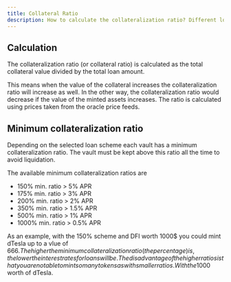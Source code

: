 ```yaml
---
title: Collateral Ratio
description: How to calculate the collateralization ratio? Different loan schemes on DeFiChain vaults explained.
---
```


## Calculation

The collateralization ratio (or collateral ratio) is calculated as the total collateral value divided by the total loan amount.

This means when the value of the collateral increases the collateralization ratio will increase as well. In the other way, the collateralization ratio would decrease if the value of the minted assets increases. The ratio is calculated using prices taken from the oracle price feeds.

## Minimum collateralization ratio

Depending on the selected loan scheme each vault has a minimum collateralization ratio. The vault must be kept above this ratio all the time to avoid liquidation.

The available minimum collateralization ratios are

-   150% min. ratio \> 5% APR
-   175% min. ratio \> 3% APR
-   200% min. ratio \> 2% APR
-   350% min. ratio \> 1.5% APR
-   500% min. ratio \> 1% APR
-   1000% min. ratio \> 0.5% APR

As an example, with the 150% scheme and DFI worth 1000$ you could mint dTesla up to a vlue of 666$. The higher the minimum collateralization ratio (the percentage) is, the lower the interest rates for loans will be. The disadvantage of the higher ratios is that you are not able to mint so many tokens as with smaller ratios. With the 1000% scheme in this example, you could only mint up to 100$ worth of dTesla.
